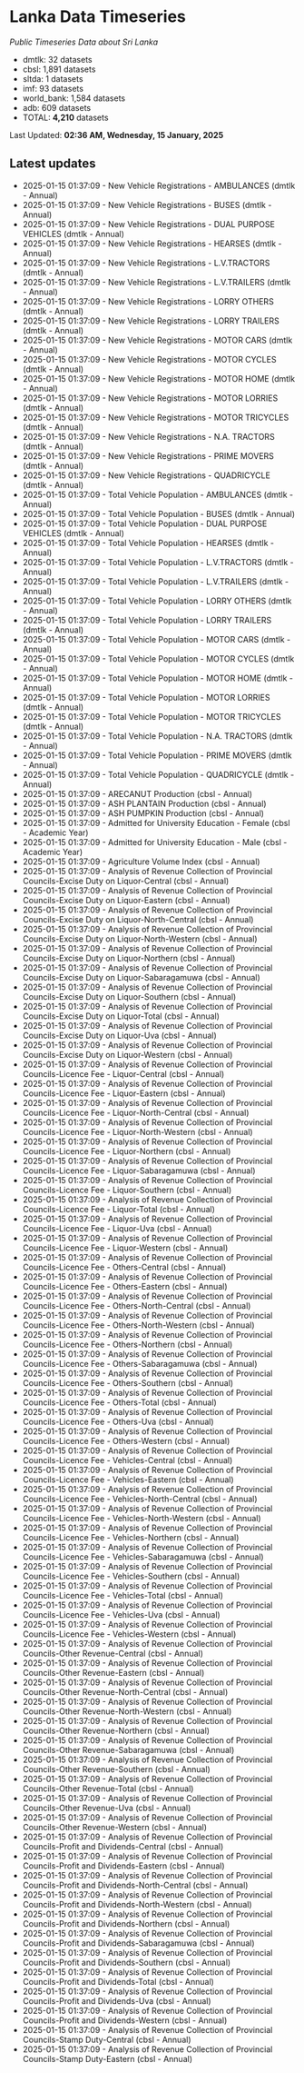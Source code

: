 # Lanka Data Timeseries
*Public Timeseries Data about Sri Lanka*

* dmtlk: 32 datasets
* cbsl: 1,891 datasets
* sltda: 1 datasets
* imf: 93 datasets
* world_bank: 1,584 datasets
* adb: 609 datasets
* TOTAL: **4,210** datasets

Last Updated: **02:36 AM, Wednesday, 15 January, 2025**

## Latest updates

* 2025-01-15 01:37:09 - New Vehicle Registrations - AMBULANCES (dmtlk - Annual)
* 2025-01-15 01:37:09 - New Vehicle Registrations - BUSES (dmtlk - Annual)
* 2025-01-15 01:37:09 - New Vehicle Registrations - DUAL PURPOSE VEHICLES (dmtlk - Annual)
* 2025-01-15 01:37:09 - New Vehicle Registrations - HEARSES (dmtlk - Annual)
* 2025-01-15 01:37:09 - New Vehicle Registrations - L.V.TRACTORS (dmtlk - Annual)
* 2025-01-15 01:37:09 - New Vehicle Registrations - L.V.TRAILERS (dmtlk - Annual)
* 2025-01-15 01:37:09 - New Vehicle Registrations - LORRY OTHERS (dmtlk - Annual)
* 2025-01-15 01:37:09 - New Vehicle Registrations - LORRY TRAILERS (dmtlk - Annual)
* 2025-01-15 01:37:09 - New Vehicle Registrations - MOTOR CARS (dmtlk - Annual)
* 2025-01-15 01:37:09 - New Vehicle Registrations - MOTOR CYCLES (dmtlk - Annual)
* 2025-01-15 01:37:09 - New Vehicle Registrations - MOTOR HOME (dmtlk - Annual)
* 2025-01-15 01:37:09 - New Vehicle Registrations - MOTOR LORRIES (dmtlk - Annual)
* 2025-01-15 01:37:09 - New Vehicle Registrations - MOTOR TRICYCLES (dmtlk - Annual)
* 2025-01-15 01:37:09 - New Vehicle Registrations - N.A. TRACTORS (dmtlk - Annual)
* 2025-01-15 01:37:09 - New Vehicle Registrations - PRIME MOVERS (dmtlk - Annual)
* 2025-01-15 01:37:09 - New Vehicle Registrations - QUADRICYCLE (dmtlk - Annual)
* 2025-01-15 01:37:09 - Total Vehicle Population - AMBULANCES (dmtlk - Annual)
* 2025-01-15 01:37:09 - Total Vehicle Population - BUSES (dmtlk - Annual)
* 2025-01-15 01:37:09 - Total Vehicle Population - DUAL PURPOSE VEHICLES (dmtlk - Annual)
* 2025-01-15 01:37:09 - Total Vehicle Population - HEARSES (dmtlk - Annual)
* 2025-01-15 01:37:09 - Total Vehicle Population - L.V.TRACTORS (dmtlk - Annual)
* 2025-01-15 01:37:09 - Total Vehicle Population - L.V.TRAILERS (dmtlk - Annual)
* 2025-01-15 01:37:09 - Total Vehicle Population - LORRY OTHERS (dmtlk - Annual)
* 2025-01-15 01:37:09 - Total Vehicle Population - LORRY TRAILERS (dmtlk - Annual)
* 2025-01-15 01:37:09 - Total Vehicle Population - MOTOR CARS (dmtlk - Annual)
* 2025-01-15 01:37:09 - Total Vehicle Population - MOTOR CYCLES (dmtlk - Annual)
* 2025-01-15 01:37:09 - Total Vehicle Population - MOTOR HOME (dmtlk - Annual)
* 2025-01-15 01:37:09 - Total Vehicle Population - MOTOR LORRIES (dmtlk - Annual)
* 2025-01-15 01:37:09 - Total Vehicle Population - MOTOR TRICYCLES (dmtlk - Annual)
* 2025-01-15 01:37:09 - Total Vehicle Population - N.A. TRACTORS (dmtlk - Annual)
* 2025-01-15 01:37:09 - Total Vehicle Population - PRIME MOVERS (dmtlk - Annual)
* 2025-01-15 01:37:09 - Total Vehicle Population - QUADRICYCLE (dmtlk - Annual)
* 2025-01-15 01:37:09 - ARECANUT Production (cbsl - Annual)
* 2025-01-15 01:37:09 - ASH PLANTAIN Production (cbsl - Annual)
* 2025-01-15 01:37:09 - ASH PUMPKIN Production (cbsl - Annual)
* 2025-01-15 01:37:09 - Admitted for University Education - Female (cbsl - Academic Year)
* 2025-01-15 01:37:09 - Admitted for University Education - Male (cbsl - Academic Year)
* 2025-01-15 01:37:09 - Agriculture Volume Index (cbsl - Annual)
* 2025-01-15 01:37:09 - Analysis of Revenue Collection of Provincial Councils-Excise Duty on Liquor-Central (cbsl - Annual)
* 2025-01-15 01:37:09 - Analysis of Revenue Collection of Provincial Councils-Excise Duty on Liquor-Eastern (cbsl - Annual)
* 2025-01-15 01:37:09 - Analysis of Revenue Collection of Provincial Councils-Excise Duty on Liquor-North-Central (cbsl - Annual)
* 2025-01-15 01:37:09 - Analysis of Revenue Collection of Provincial Councils-Excise Duty on Liquor-North-Western (cbsl - Annual)
* 2025-01-15 01:37:09 - Analysis of Revenue Collection of Provincial Councils-Excise Duty on Liquor-Northern (cbsl - Annual)
* 2025-01-15 01:37:09 - Analysis of Revenue Collection of Provincial Councils-Excise Duty on Liquor-Sabaragamuwa (cbsl - Annual)
* 2025-01-15 01:37:09 - Analysis of Revenue Collection of Provincial Councils-Excise Duty on Liquor-Southern (cbsl - Annual)
* 2025-01-15 01:37:09 - Analysis of Revenue Collection of Provincial Councils-Excise Duty on Liquor-Total (cbsl - Annual)
* 2025-01-15 01:37:09 - Analysis of Revenue Collection of Provincial Councils-Excise Duty on Liquor-Uva (cbsl - Annual)
* 2025-01-15 01:37:09 - Analysis of Revenue Collection of Provincial Councils-Excise Duty on Liquor-Western (cbsl - Annual)
* 2025-01-15 01:37:09 - Analysis of Revenue Collection of Provincial Councils-Licence Fee - Liquor-Central (cbsl - Annual)
* 2025-01-15 01:37:09 - Analysis of Revenue Collection of Provincial Councils-Licence Fee - Liquor-Eastern (cbsl - Annual)
* 2025-01-15 01:37:09 - Analysis of Revenue Collection of Provincial Councils-Licence Fee - Liquor-North-Central (cbsl - Annual)
* 2025-01-15 01:37:09 - Analysis of Revenue Collection of Provincial Councils-Licence Fee - Liquor-North-Western (cbsl - Annual)
* 2025-01-15 01:37:09 - Analysis of Revenue Collection of Provincial Councils-Licence Fee - Liquor-Northern (cbsl - Annual)
* 2025-01-15 01:37:09 - Analysis of Revenue Collection of Provincial Councils-Licence Fee - Liquor-Sabaragamuwa (cbsl - Annual)
* 2025-01-15 01:37:09 - Analysis of Revenue Collection of Provincial Councils-Licence Fee - Liquor-Southern (cbsl - Annual)
* 2025-01-15 01:37:09 - Analysis of Revenue Collection of Provincial Councils-Licence Fee - Liquor-Total (cbsl - Annual)
* 2025-01-15 01:37:09 - Analysis of Revenue Collection of Provincial Councils-Licence Fee - Liquor-Uva (cbsl - Annual)
* 2025-01-15 01:37:09 - Analysis of Revenue Collection of Provincial Councils-Licence Fee - Liquor-Western (cbsl - Annual)
* 2025-01-15 01:37:09 - Analysis of Revenue Collection of Provincial Councils-Licence Fee - Others-Central (cbsl - Annual)
* 2025-01-15 01:37:09 - Analysis of Revenue Collection of Provincial Councils-Licence Fee - Others-Eastern (cbsl - Annual)
* 2025-01-15 01:37:09 - Analysis of Revenue Collection of Provincial Councils-Licence Fee - Others-North-Central (cbsl - Annual)
* 2025-01-15 01:37:09 - Analysis of Revenue Collection of Provincial Councils-Licence Fee - Others-North-Western (cbsl - Annual)
* 2025-01-15 01:37:09 - Analysis of Revenue Collection of Provincial Councils-Licence Fee - Others-Northern (cbsl - Annual)
* 2025-01-15 01:37:09 - Analysis of Revenue Collection of Provincial Councils-Licence Fee - Others-Sabaragamuwa (cbsl - Annual)
* 2025-01-15 01:37:09 - Analysis of Revenue Collection of Provincial Councils-Licence Fee - Others-Southern (cbsl - Annual)
* 2025-01-15 01:37:09 - Analysis of Revenue Collection of Provincial Councils-Licence Fee - Others-Total (cbsl - Annual)
* 2025-01-15 01:37:09 - Analysis of Revenue Collection of Provincial Councils-Licence Fee - Others-Uva (cbsl - Annual)
* 2025-01-15 01:37:09 - Analysis of Revenue Collection of Provincial Councils-Licence Fee - Others-Western (cbsl - Annual)
* 2025-01-15 01:37:09 - Analysis of Revenue Collection of Provincial Councils-Licence Fee - Vehicles-Central (cbsl - Annual)
* 2025-01-15 01:37:09 - Analysis of Revenue Collection of Provincial Councils-Licence Fee - Vehicles-Eastern (cbsl - Annual)
* 2025-01-15 01:37:09 - Analysis of Revenue Collection of Provincial Councils-Licence Fee - Vehicles-North-Central (cbsl - Annual)
* 2025-01-15 01:37:09 - Analysis of Revenue Collection of Provincial Councils-Licence Fee - Vehicles-North-Western (cbsl - Annual)
* 2025-01-15 01:37:09 - Analysis of Revenue Collection of Provincial Councils-Licence Fee - Vehicles-Northern (cbsl - Annual)
* 2025-01-15 01:37:09 - Analysis of Revenue Collection of Provincial Councils-Licence Fee - Vehicles-Sabaragamuwa (cbsl - Annual)
* 2025-01-15 01:37:09 - Analysis of Revenue Collection of Provincial Councils-Licence Fee - Vehicles-Southern (cbsl - Annual)
* 2025-01-15 01:37:09 - Analysis of Revenue Collection of Provincial Councils-Licence Fee - Vehicles-Total (cbsl - Annual)
* 2025-01-15 01:37:09 - Analysis of Revenue Collection of Provincial Councils-Licence Fee - Vehicles-Uva (cbsl - Annual)
* 2025-01-15 01:37:09 - Analysis of Revenue Collection of Provincial Councils-Licence Fee - Vehicles-Western (cbsl - Annual)
* 2025-01-15 01:37:09 - Analysis of Revenue Collection of Provincial Councils-Other Revenue-Central (cbsl - Annual)
* 2025-01-15 01:37:09 - Analysis of Revenue Collection of Provincial Councils-Other Revenue-Eastern (cbsl - Annual)
* 2025-01-15 01:37:09 - Analysis of Revenue Collection of Provincial Councils-Other Revenue-North-Central (cbsl - Annual)
* 2025-01-15 01:37:09 - Analysis of Revenue Collection of Provincial Councils-Other Revenue-North-Western (cbsl - Annual)
* 2025-01-15 01:37:09 - Analysis of Revenue Collection of Provincial Councils-Other Revenue-Northern (cbsl - Annual)
* 2025-01-15 01:37:09 - Analysis of Revenue Collection of Provincial Councils-Other Revenue-Sabaragamuwa (cbsl - Annual)
* 2025-01-15 01:37:09 - Analysis of Revenue Collection of Provincial Councils-Other Revenue-Southern (cbsl - Annual)
* 2025-01-15 01:37:09 - Analysis of Revenue Collection of Provincial Councils-Other Revenue-Total (cbsl - Annual)
* 2025-01-15 01:37:09 - Analysis of Revenue Collection of Provincial Councils-Other Revenue-Uva (cbsl - Annual)
* 2025-01-15 01:37:09 - Analysis of Revenue Collection of Provincial Councils-Other Revenue-Western (cbsl - Annual)
* 2025-01-15 01:37:09 - Analysis of Revenue Collection of Provincial Councils-Profit and Dividends-Central (cbsl - Annual)
* 2025-01-15 01:37:09 - Analysis of Revenue Collection of Provincial Councils-Profit and Dividends-Eastern (cbsl - Annual)
* 2025-01-15 01:37:09 - Analysis of Revenue Collection of Provincial Councils-Profit and Dividends-North-Central (cbsl - Annual)
* 2025-01-15 01:37:09 - Analysis of Revenue Collection of Provincial Councils-Profit and Dividends-North-Western (cbsl - Annual)
* 2025-01-15 01:37:09 - Analysis of Revenue Collection of Provincial Councils-Profit and Dividends-Northern (cbsl - Annual)
* 2025-01-15 01:37:09 - Analysis of Revenue Collection of Provincial Councils-Profit and Dividends-Sabaragamuwa (cbsl - Annual)
* 2025-01-15 01:37:09 - Analysis of Revenue Collection of Provincial Councils-Profit and Dividends-Southern (cbsl - Annual)
* 2025-01-15 01:37:09 - Analysis of Revenue Collection of Provincial Councils-Profit and Dividends-Total (cbsl - Annual)
* 2025-01-15 01:37:09 - Analysis of Revenue Collection of Provincial Councils-Profit and Dividends-Uva (cbsl - Annual)
* 2025-01-15 01:37:09 - Analysis of Revenue Collection of Provincial Councils-Profit and Dividends-Western (cbsl - Annual)
* 2025-01-15 01:37:09 - Analysis of Revenue Collection of Provincial Councils-Stamp Duty-Central (cbsl - Annual)
* 2025-01-15 01:37:09 - Analysis of Revenue Collection of Provincial Councils-Stamp Duty-Eastern (cbsl - Annual)